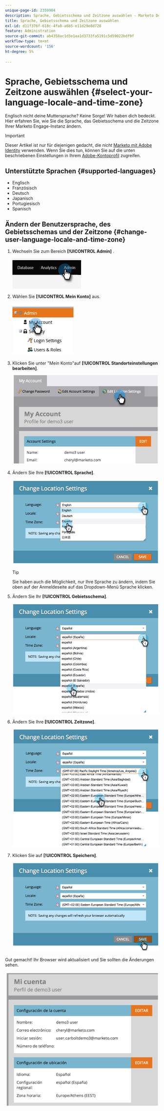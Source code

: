 ```yaml
---
unique-page-id: 2359904
description: Sprache, Gebietsschema und Zeitzone auswählen - Marketo Docs - Produktdokumentation
title: Sprache, Gebietsschema und Zeitzone auswählen
exl-id: d11f376f-618c-4fa8-a6b5-e11d29e8d728
feature: Administration
source-git-commit: ab4358ac1d3e1aa1d3733fa5191c5d59022bdf9f
workflow-type: tm+mt
source-wordcount: '156'
ht-degree: 5%

---
```


# Sprache, Gebietsschema und Zeitzone auswählen {#select-your-language-locale-and-time-zone}

Englisch nicht deine Muttersprache? Keine Sorge! Wir haben dich bedeckt. Hier erfahren Sie, wie Sie die Sprache, das Gebietsschema und die Zeitzone Ihrer Marketo Engage-Instanz ändern.

>[!IMPORTANT]
>
>Dieser Artikel ist nur für diejenigen gedacht, die _nicht_ [Marketo mit Adobe Identity](/help/marketo/product-docs/administration/marketo-with-adobe-identity/adobe-identity-management-overview.md) verwenden. Wenn Sie dies tun, können Sie auf die unten beschriebenen Einstellungen in Ihrem [Adobe-Kontoprofil](https://account.adobe.com/profile) zugreifen.

## Unterstützte Sprachen {#supported-languages}

* Englisch
* Französisch
* Deutsch
* Japanisch
* Portugiesisch
* Spanisch

## Ändern der Benutzersprache, des Gebietsschemas und der Zeitzone {#change-user-language-locale-and-time-zone}

1. Wechseln Sie zum Bereich **[!UICONTROL Admin]** .

   ![](assets/select-your-language-locale-and-time-zone-1.png)

1. Wählen Sie **[!UICONTROL Mein Konto]** aus.

   ![](assets/select-your-language-locale-and-time-zone-2.png)

1. Klicken Sie unter &quot;Mein Konto&quot;auf **[!UICONTROL Standorteinstellungen bearbeiten]**.

   ![](assets/select-your-language-locale-and-time-zone-3.png)

1. Ändern Sie Ihre **[!UICONTROL Sprache]**.

   ![](assets/select-your-language-locale-and-time-zone-4.png)

   >[!TIP]
   >
   >Sie haben auch die Möglichkeit, nur Ihre Sprache zu ändern, indem Sie oben auf der Anmeldeseite auf das Dropdown-Menü Sprache klicken.

1. Ändern Sie Ihr **[!UICONTROL Gebietsschema]**.

   ![](assets/select-your-language-locale-and-time-zone-5.png)

1. Ändern Sie Ihre **[!UICONTROL Zeitzone]**.

   ![](assets/select-your-language-locale-and-time-zone-6.png)

1. Klicken Sie auf **[!UICONTROL Speichern]**.

   ![](assets/select-your-language-locale-and-time-zone-7.png)

Gut gemacht! Ihr Browser wird aktualisiert und Sie sollten die Änderungen sehen.

![](assets/select-your-language-locale-and-time-zone-8.png)
